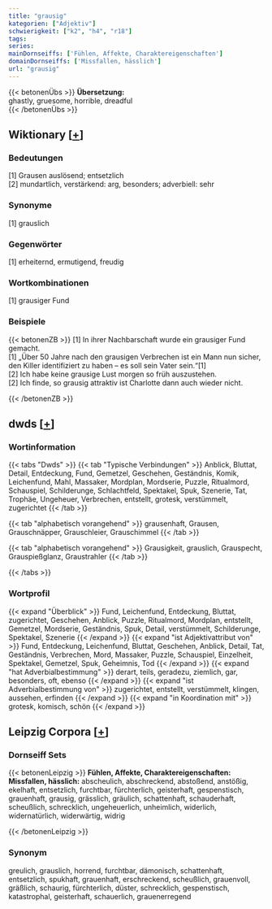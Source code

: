 ```yaml
---
title: "grausig"
kategorien: ["Adjektiv"]
schwierigkeit: ["k2", "h4", "r18"]
tags:
series:
mainDornseiffs: ['Fühlen, Affekte, Charaktereigenschaften']
domainDornseiffs: ['Missfallen, hässlich']
url: "grausig"
---
```


{{< betonenÜbs >}}
**Übersetzung:**  
ghastly, gruesome, horrible, dreadful  
{{< /betonenÜbs >}}

## Wiktionary [[+](https://de.wiktionary.org/wiki/grausig)]

### Bedeutungen
[1] Grausen auslösend; entsetzlich  
[2] mundartlich, verstärkend: arg, besonders; adverbiell: sehr  

### Synonyme
[1] grauslich  

### Gegenwörter
[1] erheiternd, ermutigend, freudig  

### Wortkombinationen
[1] grausiger Fund  

### Beispiele
{{< betonenZB >}}
[1] In ihrer Nachbarschaft wurde ein grausiger Fund gemacht.  
[1] „Über 50 Jahre nach den grausigen Verbrechen ist ein Mann nun sicher, den Killer identifiziert zu haben – es soll sein Vater sein.“[1]  
[2] Ich habe keine grausige Lust morgen so früh auszustehen.  
[2] Ich finde, so grausig attraktiv ist Charlotte dann auch wieder nicht.  

{{< /betonenZB >}}


## dwds [[+](https://www.dwds.de/wb/grausig)]

### Wortinformation
{{< tabs "Dwds" >}}
{{< tab "Typische Verbindungen" >}}
Anblick, Bluttat, Detail, Entdeckung, Fund, Gemetzel, Geschehen, Geständnis, Komik, Leichenfund, Mahl, Massaker, Mordplan, Mordserie, Puzzle, Ritualmord, Schauspiel, Schilderunge, Schlachtfeld, Spektakel, Spuk, Szenerie, Tat, Trophäe, Ungeheuer, Verbrechen, entstellt, grotesk, verstümmelt, zugerichtet
{{< /tab >}}

{{< tab "alphabetisch vorangehend" >}}
grausenhaft, Grausen, Grauschnäpper, Grauschleier, Grauschimmel
{{< /tab >}}

{{< tab "alphabetisch vorangehend" >}}
Grausigkeit, grauslich, Grauspecht, Grauspießglanz, Graustrahler
{{< /tab >}}

{{< /tabs >}}

### Wortprofil
{{< expand "Überblick" >}} Fund, Leichenfund, Entdeckung, Bluttat, zugerichtet, Geschehen, Anblick, Puzzle, Ritualmord, Mordplan, entstellt, Gemetzel, Mordserie, Geständnis, Spuk, Detail, verstümmelt, Schilderunge, Spektakel, Szenerie {{< /expand >}}
{{< expand "ist Adjektivattribut von" >}} Fund, Entdeckung, Leichenfund, Bluttat, Geschehen, Anblick, Detail, Tat, Geständnis, Verbrechen, Mord, Massaker, Puzzle, Schauspiel, Einzelheit, Spektakel, Gemetzel, Spuk, Geheimnis, Tod {{< /expand >}}
{{< expand "hat Adverbialbestimmung" >}} derart, teils, geradezu, ziemlich, gar, besonders, oft, ebenso {{< /expand >}}
{{< expand "ist Adverbialbestimmung von" >}} zugerichtet, entstellt, verstümmelt, klingen, aussehen, erfinden {{< /expand >}}
{{< expand "in Koordination mit" >}} grotesk, komisch, schön {{< /expand >}}

## Leipzig Corpora [[+](https://corpora.uni-leipzig.de/en/res?word=grausig&corpusId=deu_newscrawl-public_2018)]

### Dornseiff Sets
{{< betonenLeipzig >}}
**Fühlen, Affekte, Charaktereigenschaften:**  
**Missfallen, hässlich:** abscheulich, abschreckend, abstoßend, anstößig, ekelhaft, entsetzlich, furchtbar, fürchterlich, geisterhaft, gespenstisch, grauenhaft, grausig, grässlich, gräulich, schattenhaft, schauderhaft, scheußlich, schrecklich, ungeheuerlich, unheimlich, widerlich, widernatürlich, widerwärtig, widrig  

{{< /betonenLeipzig >}}

### Synonym
greulich, grauslich, horrend, furchtbar, dämonisch, schattenhaft, entsetzlich, spukhaft, grauenhaft, erschreckend, scheußlich, grauenvoll, gräßlich, schaurig, fürchterlich, düster, schrecklich, gespenstisch, katastrophal, geisterhaft, schauerlich, grauenerregend

